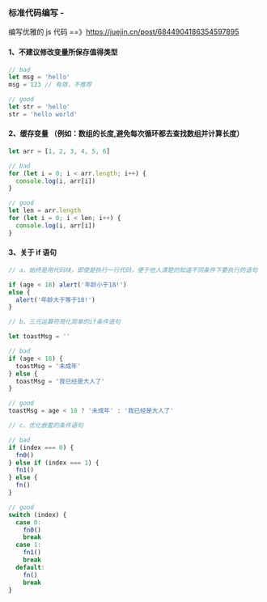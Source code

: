 <!--
 * @Author: wangshengxian
 * @Date: 2021-01-26 13:57:55
 * @LastEditors: wangshengxian
 * @LastEditTime: 2021-01-26 14:00:49
 * @Desc: 编码规范
-->

### 标准代码编写 -

编写优雅的 js 代码 ==》https://juejin.cn/post/6844904186354597895

#### 1、不建议修改变量所保存值得类型

```js
// bad
let msg = 'hello'
msg = 123 // 有效，不推荐

// good
let str = 'hello'
str = 'hello world'
```

#### 2、缓存变量 （例如：数组的长度,避免每次循环都去查找数组并计算长度）

```js
let arr = [1, 2, 3, 4, 5, 6]

// bad
for (let i = 0; i < arr.length; i++) {
  console.log(i, arr[i])
}

// good
let len = arr.length
for (let i = 0; i < len; i++) {
  console.log(i, arr[i])
}
```

#### 3、关于 if 语句

```js
// a、始终是用代码块，即使是执行一行代码，便于他人清楚的知道不同条件下要执行的语句

if (age < 18) alert('年龄小于18!')
else {
  alert('年龄大于等于18!')
}

// b、三元运算符简化简单的if条件语句

let toastMsg = ''

// bad
if (age < 18) {
  toastMsg = '未成年'
} else {
  toastMsg = '我已经是大人了'
}

// good
toastMsg = age < 18 ? '未成年' : '我已经是大人了'

// c、优化嵌套的条件语句

// bad
if (index === 0) {
  fn0()
} else if (index === 1) {
  fn1()
} else {
  fn()
}

// good
switch (index) {
  case 0:
    fn0()
    break
  case 1:
    fn1()
    break
  default:
    fn()
    break
}
```
